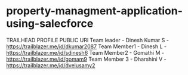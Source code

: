 # property-managment-application-using-salecforce
TRAILHEAD PROFILE PUBLIC URl                                                                                                                                              Team leader        -  Dinesh Kumar S           -  https://trailblazer.me/id/dkumar2087                                                                                   Team Member1   -  Dinesh L                       - https://trailblazer.me/id/sdinesh6                                                                                   Team Member2    -  Gomathi M                  - https://trailblazer.me/id/gomam9                                                                                       Team Member 3   -  Dharshini  V                - https://trailblazer.me/id/dvelusamy2
